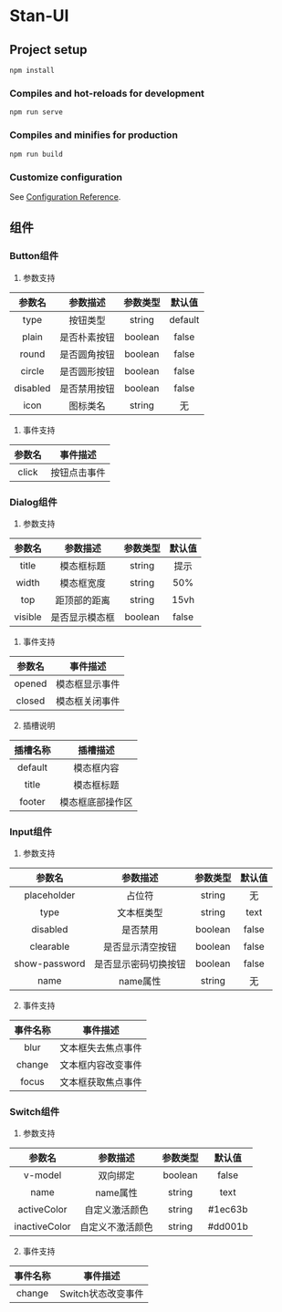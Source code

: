 # Stan-UI

## Project setup
```
npm install
```

### Compiles and hot-reloads for development
```
npm run serve
```

### Compiles and minifies for production
```
npm run build
```

### Customize configuration
See [Configuration Reference](https://cli.vuejs.org/config/).

## 组件

### Button组件

1. 参数支持

| 参数名 | 参数描述 | 参数类型 | 默认值 |
| :----: | :----: | :----: | :----: |
| type | 按钮类型 | string | default |
| plain | 是否朴素按钮 | boolean | false |
| round | 是否圆角按钮 | boolean | false |
| circle | 是否圆形按钮 | boolean | false |
| disabled | 是否禁用按钮 | boolean | false |
| icon | 图标类名 | string | 无 |

1. 事件支持

| 参数名 | 事件描述 |
| :----: | :----: |
| click | 按钮点击事件 |

### Dialog组件

1. 参数支持

| 参数名 | 参数描述 | 参数类型 | 默认值 |
| :----: | :----: | :----: | :----: |
| title | 模态框标题 | string | 提示 |
| width | 模态框宽度 | string | 50% |
| top | 距顶部的距离 | string | 15vh |
| visible | 是否显示模态框 | boolean | false |

1. 事件支持

| 参数名 | 事件描述 |
| :----: | :----: |
| opened | 模态框显示事件 |
| closed | 模态框关闭事件 |

2. 插槽说明

| 插槽名称 | 插槽描述 |
| :----: | :----: |
| default | 模态框内容 |
| title | 模态框标题 |
| footer | 模态框底部操作区 |

### Input组件

1. 参数支持

| 参数名 | 参数描述 | 参数类型 | 默认值 |
| :----: | :----: | :----: | :----: |
| placeholder | 占位符 | string | 无 |
| type | 文本框类型 | string | text |
| disabled | 是否禁用 | boolean | false |
| clearable | 是否显示清空按钮 | boolean | false |
| show-password | 是否显示密码切换按钮 | boolean | false |
| name | name属性 | string | 无 |

2. 事件支持

| 事件名称 | 事件描述 |
| :----: | :----: |
| blur | 文本框失去焦点事件 |
| change | 文本框内容改变事件 |
| focus | 文本框获取焦点事件 |

### Switch组件

1. 参数支持

| 参数名 | 参数描述 | 参数类型 | 默认值 |
| :----: | :----: | :----: | :----: |
| v-model | 双向绑定 | boolean | false |
| name | name属性 | string | text |
| activeColor | 自定义激活颜色 | string | #1ec63b |
| inactiveColor | 自定义不激活颜色 | string |	#dd001b |

2. 事件支持

| 事件名称 | 事件描述 |
| :----: | :----: |
| change | Switch状态改变事件 |
